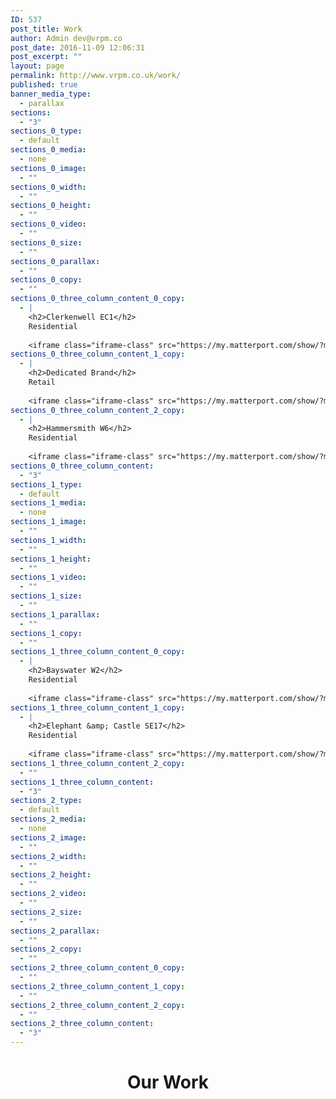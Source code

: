 ```yaml
---
ID: 537
post_title: Work
author: Admin dev@vrpm.co
post_date: 2016-11-09 12:06:31
post_excerpt: ""
layout: page
permalink: http://www.vrpm.co.uk/work/
published: true
banner_media_type:
  - parallax
sections:
  - "3"
sections_0_type:
  - default
sections_0_media:
  - none
sections_0_image:
  - ""
sections_0_width:
  - ""
sections_0_height:
  - ""
sections_0_video:
  - ""
sections_0_size:
  - ""
sections_0_parallax:
  - ""
sections_0_copy:
  - ""
sections_0_three_column_content_0_copy:
  - |
    <h2>Clerkenwell EC1</h2>
    Residential
    
    <iframe class="iframe-class" src="https://my.matterport.com/show/?m=HkunmoH8UAo" width="100%" height="200px" frameborder="0" scrolling="no" allowfullscreen="allowfullscreen"></iframe>
sections_0_three_column_content_1_copy:
  - |
    <h2>Dedicated Brand</h2>
    Retail
    
    <iframe class="iframe-class" src="https://my.matterport.com/show/?m=k8waZzKWdq8" width="100%" height="200px" frameborder="0" scrolling="no" allowfullscreen="allowfullscreen"></iframe>
sections_0_three_column_content_2_copy:
  - |
    <h2>Hammersmith W6</h2>
    Residential
    
    <iframe class="iframe-class" src="https://my.matterport.com/show/?m=AiAwZqXSP8H" width="100%" height="200px" frameborder="0" scrolling="no" allowfullscreen="allowfullscreen"></iframe>
sections_0_three_column_content:
  - "3"
sections_1_type:
  - default
sections_1_media:
  - none
sections_1_image:
  - ""
sections_1_width:
  - ""
sections_1_height:
  - ""
sections_1_video:
  - ""
sections_1_size:
  - ""
sections_1_parallax:
  - ""
sections_1_copy:
  - ""
sections_1_three_column_content_0_copy:
  - |
    <h2>Bayswater W2</h2>
    Residential
    
    <iframe class="iframe-class" src="https://my.matterport.com/show/?m=DNtKE6knM76" width="100%" height="200px" frameborder="0" scrolling="no" allowfullscreen="allowfullscreen"></iframe>
sections_1_three_column_content_1_copy:
  - |
    <h2>Elephant &amp; Castle SE17</h2>
    Residential
    
    <iframe class="iframe-class" src="https://my.matterport.com/show/?m=CvqbWGdk89b" width="100%" height="200px" frameborder="0" scrolling="no" allowfullscreen="allowfullscreen"></iframe>
sections_1_three_column_content_2_copy:
  - ""
sections_1_three_column_content:
  - "3"
sections_2_type:
  - default
sections_2_media:
  - none
sections_2_image:
  - ""
sections_2_width:
  - ""
sections_2_height:
  - ""
sections_2_video:
  - ""
sections_2_size:
  - ""
sections_2_parallax:
  - ""
sections_2_copy:
  - ""
sections_2_three_column_content_0_copy:
  - ""
sections_2_three_column_content_1_copy:
  - ""
sections_2_three_column_content_2_copy:
  - ""
sections_2_three_column_content:
  - "3"
---
```

<h1 style="text-align: center;">Our Work</h1>
<style>
.iframe {padding-bottom: 0 !important; height: 100% !important;}<br /></style>